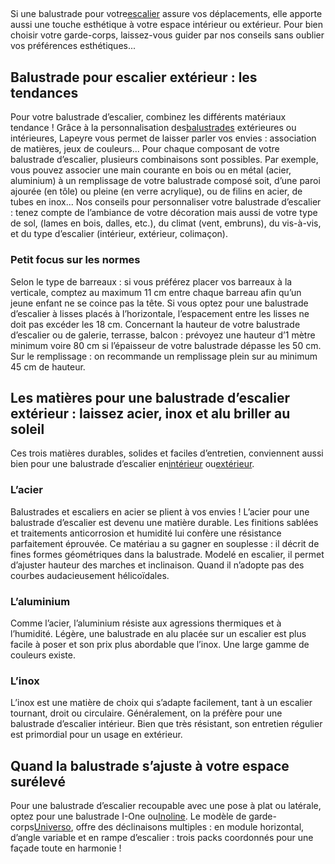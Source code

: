 ##
Si une balustrade pour votre[escalier](https://www.lapeyre.fr/escaliers-CCU0006) assure vos déplacements, elle apporte aussi une touche esthétique à votre espace intérieur ou extérieur. Pour bien choisir votre garde-corps, laissez-vous guider par nos conseils sans oublier vos préférences esthétiques...
##  Balustrade pour escalier extérieur : les tendances
Pour votre balustrade d’escalier, combinez les différents matériaux tendance ! Grâce à la personnalisation des[balustrades](https://www.lapeyre.fr/escaliers-CCU0006/rampes-balustrades-CCN0067) extérieures ou intérieures, Lapeyre vous permet de laisser parler vos envies : association de matières, jeux de couleurs...
Pour chaque composant de votre balustrade d’escalier, plusieurs combinaisons sont possibles. Par exemple, vous pouvez associer une main courante en bois ou en métal (acier, aluminium) à un remplissage de votre balustrade composé soit, d’une paroi ajourée (en tôle) ou pleine (en verre acrylique), ou de filins en acier, de tubes en inox...
Nos conseils pour personnaliser votre balustrade d’escalier : tenez compte de l’ambiance de votre décoration mais aussi de votre type de sol, (lames en bois, dalles, etc.), du climat (vent, embruns), du vis-à-vis, et du type d’escalier (intérieur, extérieur, colimaçon).
###  Petit focus sur les normes
Selon le type de barreaux : si vous préférez placer vos barreaux à la verticale, comptez au maximum 11 cm entre chaque barreau afin qu’un jeune enfant ne se coince pas la tête. Si vous optez pour une balustrade d’escalier à lisses placés à l’horizontale, l’espacement entre les lisses ne doit pas excéder les 18 cm.
Concernant la hauteur de votre balustrade d’escalier ou de galerie, terrasse, balcon : prévoyez une hauteur d’1 mètre minimum voire 80 cm si l’épaisseur de votre balustrade dépasse les 50 cm.
Sur le remplissage : on recommande un remplissage plein sur au minimum 45 cm de hauteur.
##  Les matières pour une balustrade d’escalier extérieur : laissez acier, inox et alu briller au soleil
Ces trois matières durables, solides et faciles d’entretien, conviennent aussi bien pour une balustrade d’escalier en[intérieur](https://www.lapeyre.fr/escaliers-CCU0006/escaliers-interieur-CCN0227) ou[extérieur](https://www.lapeyre.fr/escaliers-CCU0006/escaliers-exterieurs-CCN0065#facet:&facetContent:&productBeginIndex:0&contentBeginIndex:0&orderBy:0&orderByContent:&pageView:grid&pageViewContent:&minPrice:&maxPrice:&pageSize:&).
###  L’acier
Balustrades et escaliers en acier se plient à vos envies ! L’acier pour une balustrade d’escalier est devenu une matière durable. Les finitions sablées et traitements anticorrosion et humidité lui confère une résistance parfaitement éprouvée.
Ce matériau a su gagner en souplesse : il décrit de fines formes géométriques dans la balustrade. Modelé en escalier, il permet d’ajuster hauteur des marches et inclinaison. Quand il n’adopte pas des courbes audacieusement hélicoïdales.
###  L’aluminium
Comme l’acier, l’aluminium résiste aux agressions thermiques et à l’humidité. Légère, une balustrade en alu placée sur un escalier est plus facile à poser et son prix plus abordable que l’inox. Une large gamme de couleurs existe.
###  L’inox
L’inox est une matière de choix qui s’adapte facilement, tant à un escalier tournant, droit ou circulaire. Généralement, on la préfère pour une balustrade d’escalier intérieur. Bien que très résistant, son entretien régulier est primordial pour un usage en extérieur.
##  Quand la balustrade s’ajuste à votre espace surélevé
Pour une balustrade d’escalier recoupable avec une pose à plat ou latérale, optez pour une balustrade I-One ou[Inoline](https://www.lapeyre.fr/balustrade-aluminium-inoline-FPC514354). Le modèle de garde-corps[Universo](https://www.lapeyre.fr/balustrade-acier-universo-pack-poteaux-FPC513591), offre des déclinaisons multiples : en module horizontal, d’angle variable et en rampe d’escalier : trois packs coordonnés pour une façade toute en harmonie !